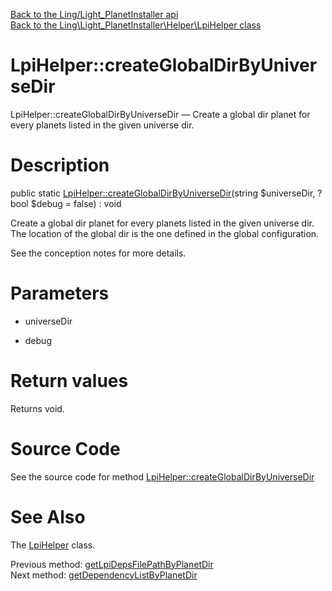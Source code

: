 [Back to the Ling/Light_PlanetInstaller api](https://github.com/lingtalfi/Light_PlanetInstaller/blob/master/doc/api/Ling/Light_PlanetInstaller.md)<br>
[Back to the Ling\Light_PlanetInstaller\Helper\LpiHelper class](https://github.com/lingtalfi/Light_PlanetInstaller/blob/master/doc/api/Ling/Light_PlanetInstaller/Helper/LpiHelper.md)


LpiHelper::createGlobalDirByUniverseDir
================



LpiHelper::createGlobalDirByUniverseDir — Create a global dir planet for every planets listed in the given universe dir.




Description
================


public static [LpiHelper::createGlobalDirByUniverseDir](https://github.com/lingtalfi/Light_PlanetInstaller/blob/master/doc/api/Ling/Light_PlanetInstaller/Helper/LpiHelper/createGlobalDirByUniverseDir.md)(string $universeDir, ?bool $debug = false) : void




Create a global dir planet for every planets listed in the given universe dir.
The location of the global dir is the one defined in the global configuration.

See the conception notes for more details.




Parameters
================


- universeDir

    

- debug

    


Return values
================

Returns void.








Source Code
===========
See the source code for method [LpiHelper::createGlobalDirByUniverseDir](https://github.com/lingtalfi/Light_PlanetInstaller/blob/master/Helper/LpiHelper.php#L43-L62)


See Also
================

The [LpiHelper](https://github.com/lingtalfi/Light_PlanetInstaller/blob/master/doc/api/Ling/Light_PlanetInstaller/Helper/LpiHelper.md) class.

Previous method: [getLpiDepsFilePathByPlanetDir](https://github.com/lingtalfi/Light_PlanetInstaller/blob/master/doc/api/Ling/Light_PlanetInstaller/Helper/LpiHelper/getLpiDepsFilePathByPlanetDir.md)<br>Next method: [getDependencyListByPlanetDir](https://github.com/lingtalfi/Light_PlanetInstaller/blob/master/doc/api/Ling/Light_PlanetInstaller/Helper/LpiHelper/getDependencyListByPlanetDir.md)<br>

